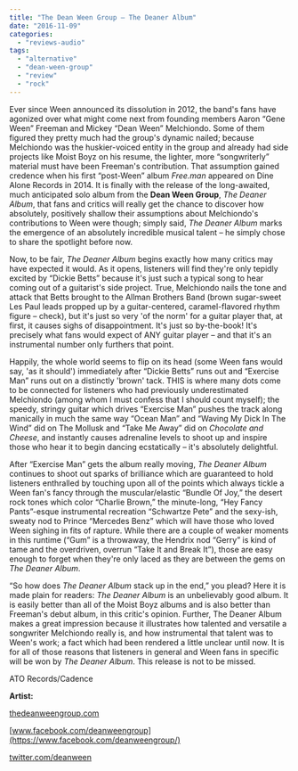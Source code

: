 ```yaml
---
title: "The Dean Ween Group – The Deaner Album"
date: "2016-11-09"
categories: 
  - "reviews-audio"
tags: 
  - "alternative"
  - "dean-ween-group"
  - "review"
  - "rock"
---
```


Ever since Ween announced its dissolution in 2012, the band's fans have agonized over what might come next from founding members Aaron “Gene Ween” Freeman and Mickey “Dean Ween” Melchiondo. Some of them figured they pretty much had the group's dynamic nailed; because Melchiondo was the huskier-voiced entity in the group and already had side projects like Moist Boyz on his resume, the lighter, more “songwriterly” material must have been Freeman's contribution. That assumption gained credence when his first “post-Ween” album _Free.man_ appeared on Dine Alone Records in 2014. It is finally with the release of the long-awaited, much anticipated solo album from the **Dean Ween Group**, _The Deaner Album_, that fans and critics will really get the chance to discover how absolutely, positively shallow their assumptions about Melchiondo's contributions to Ween were though; simply said, _The Deaner Album_ marks the emergence of an absolutely incredible musical talent – he simply chose to share the spotlight before now.

Now, to be fair, _The Deaner Album_ begins exactly how many critics may have expected it would. As it opens, listeners will find they're only tepidly excited by “Dickie Betts” because it's just such a typical song to hear coming out of a guitarist's side project. True, Melchiondo nails the tone and attack that Betts brought to the Allman Brothers Band (brown sugar-sweet Les Paul leads propped up by a guitar-centered, caramel-flavored rhythm figure – check), but it's just so very 'of the norm' for a guitar player that, at first, it causes sighs of disappointment. It's just so by-the-book! It's precisely what fans would expect of ANY guitar player – and that it's an instrumental number only furthers that point.

Happily, the whole world seems to flip on its head (some Ween fans would say, 'as it should') immediately after “Dickie Betts” runs out and “Exercise Man” runs out on a distinctly 'brown' tack. THIS is where many dots come to be connected for listeners who had previously underestimated Melchiondo (among whom I must confess that I should count myself); the speedy, stringy guitar which drives “Exercise Man” pushes the track along manically in much the same way “Ocean Man” and “Waving My Dick In The Wind” did on The Mollusk and “Take Me Away” did on _Chocolate and Cheese_, and instantly causes adrenaline levels to shoot up and inspire those who hear it to begin dancing ecstatically – it's absolutely delightful.

After “Exercise Man” gets the album really moving, _The Deaner Album_ continues to shoot out sparks of brilliance which are guaranteed to hold listeners enthralled by touching upon all of the points which always tickle a Ween fan's fancy through the muscular/elastic “Bundle Of Joy,” the desert rock tones which color “Charlie Brown,” the minute-long, “Hey Fancy Pants”-esque instrumental recreation “Schwartze Pete” and the sexy-ish, sweaty nod to Prince “Mercedes Benz” which will have those who loved Ween sighing in fits of rapture. While there are a couple of weaker moments in this runtime (“Gum” is a throwaway, the Hendrix nod “Gerry” is kind of tame and the overdriven, overrun “Take It and Break It”), those are easy enough to forget when they're only laced as they are between the gems on _The Deaner Album_.

“So how does _The Deaner Album_ stack up in the end,” you plead? Here it is made plain for readers: _The Deaner Album_ is an unbelievably good album. It is easily better than all of the Moist Boyz albums and is also better than Freeman's debut album, in this critic's opinion. Further, The Deaner Album makes a great impression because it illustrates how talented and versatile a songwriter Melchiondo really is, and how instrumental that talent was to Ween's work; a fact which had been rendered a little unclear until now. It is for all of those reasons that listeners in general and Ween fans in specific will be won by _The Deaner Album_. This release is not to be missed.

ATO Records/Cadence

**Artist:**

[thedeanweengroup.com](http://thedeanweengroup.com/)

[www.facebook.com/deanweengroup](https://www.facebook.com/deanweengroup/)

[twitter.com/deanween](https://twitter.com/deanween)
